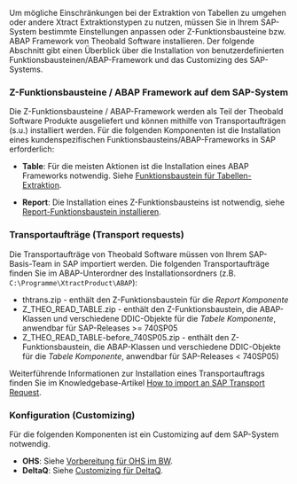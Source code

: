 
Um mögliche Einschränkungen bei der Extraktion von Tabellen zu umgehen oder andere Xtract Extraktionstypen zu nutzen, müssen Sie in Ihrem SAP-System bestimmte Einstellungen anpassen oder Z-Funktionsbausteine 
bzw. ABAP Framework von Theobald Software installieren.
Der folgende Abschnitt gibt einen Überblick über die Installation von benutzerdefinierten Funktionsbausteinen/ABAP-Framework und das Customizing des SAP-Systems.

### Z-Funktionsbausteine / ABAP Framework auf dem SAP-System

Die Z-Funktionsbausteine / ABAP-Framework werden als Teil der Theobald Software Produkte ausgeliefert und können mithilfe von Transportaufträgen (s.u.) installiert werden.
Für die folgenden Komponenten ist die Installation eines kundenspezifischen Funktionsbausteins/ABAP-Frameworks in SAP erforderlich:

- **Table**: Für die meisten Aktionen ist die Installation eines ABAP Frameworks notwendig. Siehe [Funktionsbaustein für Tabellen-Extraktion](https://help.theobald-software.com/de/xtract-is/sap-customizing/funktionsbaustein-fuer-table-extraktion). 

- **Report**: Die Installation eines Z-Funktionsbausteins ist notwendig, siehe [Report-Funktionsbaustein installieren](./sap-customizing/report-funktionsbaustein-installieren).

### Transportaufträge (Transport requests)
Die Transportaufträge von Theobald Software müssen von Ihrem SAP-Basis-Team in SAP importiert werden.
Die folgenden Transportaufträge finden Sie im ABAP-Unterordner des Installationsordners (z.B. `C:\Programme\XtractProduct\ABAP`):

- thtrans.zip - enthält den Z-Funktionsbaustein für die *Report Komponente*
- Z_THEO_READ_TABLE.zip - enthält den Z-Funktionsbaustein, die ABAP-Klassen und verschiedene DDIC-Objekte für die *Tabele Komponente*, anwendbar für SAP-Releases >= 740SP05
- Z_THEO_READ_TABLE-before_740SP05.zip - enthält den Z-Funktionsbaustein, die ABAP-Klassen und verschiedene DDIC-Objekte für die *Tabele Komponente*, anwendbar für SAP-Releases < 740SP05) 

Weiterführende Informationen zur Installation eines Transportauftrags finden Sie im Knowledgebase-Artikel [How to import an SAP Transport Request](https://kb.theobald-software.com/sap/how-to-import-an-sap-transport-request-with-the-transport-management-system-stms).

### Konfiguration (Customizing)
Für die folgenden Komponenten ist ein Customizing auf dem SAP-System notwendig. 

- **OHS**: Siehe [Vorbereitung für OHS im BW](https://help.theobald-software.com/de/xtract-is/sap-customizing/vorbereitung-fuer-ohs-im-bw).
- **DeltaQ**: Siehe [Customizing für DeltaQ](https://help.theobald-software.com/de/xtract-is/sap-customizing/customizing-fuer-deltaq).
